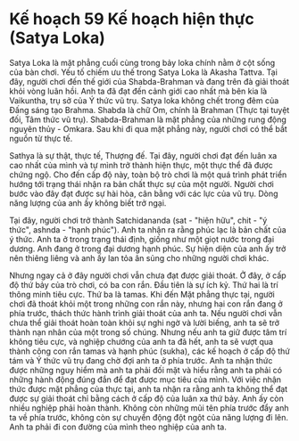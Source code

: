 # Kế hoạch 59 Kế hoạch hiện thực (Satya Loka)

Satya Loka là mặt phẳng cuối cùng trong bảy loka chính nằm ở cột sống của bàn chơi. Yếu tố chiếm ưu thế trong Satya Loka là Akasha Tattva. Tại đây, người chơi đến thế giới của Shabda-Brahman và đang trên đà giải thoát khỏi vòng luân hồi. Anh ta đã đạt đến cảnh giới cao nhất mà bên kia là Vaikuntha, trụ sở của Ý thức vũ trụ. Satya loka không chết trong đêm của Đấng sáng tạo Brahma. Shabda là chữ Om, chính là Brahman (Thực tại tuyệt đối, Tâm thức vũ trụ). Shabda-Brahman là mặt phẳng của những rung động nguyên thủy - Omkara. Sau khi đi qua mặt phẳng này, người chơi có thể bắt nguồn từ thực tế.

Sathya là sự thật, thực tế, Thượng đế. Tại đây, người chơi đạt đến luân xa cao nhất của mình và tự mình trở thành hiện thực, một thực thể đã được chứng ngộ. Cho đến cấp độ này, toàn bộ trò chơi là một quá trình phát triển hướng tới trạng thái nhận ra bản chất thực sự của một người. Người chơi bước vào đây đạt được sự hài hòa, cân bằng với các lực của vũ trụ. Dòng năng lượng của anh ấy không biết trở ngại.

Tại đây, người chơi trở thành Satchidananda (sat - "hiện hữu", chit - "ý thức", ashnda - "hạnh phúc"). Anh ta nhận ra rằng phúc lạc là bản chất của ý thức. Anh ta ở trong trạng thái định, giống như một giọt nước trong đại dương. Anh đang ở trong đại dương hạnh phúc. Sự hiện diện của anh ấy trở nên thiêng liêng và anh ấy lan tỏa ân sủng cho những người chơi khác.

Nhưng ngay cả ở đây người chơi vẫn chưa đạt được giải thoát. Ở đây, ở cấp độ thứ bảy của trò chơi, có ba con rắn. Đầu tiên là sự ích kỷ. Thứ hai là trí thông minh tiêu cực. Thứ ba là tamas. Khi đến Mặt phẳng thực tại, người chơi đã thoát khỏi một trong những con rắn này, nhưng hai con rắn đang ở phía trước, thách thức hành trình giải thoát của anh ta. Nếu người chơi vẫn chưa thể giải thoát hoàn toàn khỏi sự nghi ngờ và lười biếng, anh ta sẽ trở thành nạn nhân của một trong số chúng. Nhưng nếu anh ta giữ được tâm trí không tiêu cực, và nghiệp chướng của anh ta đã hết, anh ta sẽ vượt qua thành công con rắn tamas và hạnh phúc (sukha), các kế hoạch ở cấp độ thứ tám và Ý thức vũ trụ đang chờ đợi anh ta ở phía trước. Anh ta nhận thức được những nguy hiểm mà anh ta phải đối mặt và hiểu rằng anh ta phải có những hành động đúng đắn để đạt được mục tiêu của mình. Với việc nhận thức được mặt phẳng của thực tại, anh ta nhận ra rằng anh ta không thể đạt được sự giải thoát chỉ bằng cách ở cấp độ của luân xa thứ bảy. Anh ấy còn nhiều nghiệp phải hoàn thành. Không còn những mũi tên phía trước đẩy anh ta về phía trước, không còn sự chuyển động đột ngột của năng lượng đi lên. Anh ta phải đi con đường của mình theo nghiệp của anh ta.
